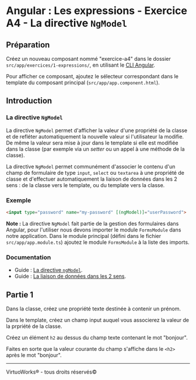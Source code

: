 # Angular : Les expressions - Exercice A4 - La directive `NgModel`


## Préparation
Créez un nouveau composant nommé "exercice-a4" dans le dossier `src/app/exercices/1-expressions/`, en utilisant le [CLI Angular](https://angular.io/cli).

Pour afficher ce composant, ajoutez le sélecteur correspondant dans le template du composant principal (`src/app/app.component.html`).

## Introduction

### La directive `NgModel`

La directive `NgModel` permet d'afficher la valeur d'une propriété de la classe et de refléter automatiquement la nouvelle valeur si l'utilisateur la modifie. De même la valeur sera mise à jour dans le template si elle est modifiée dans la classe (par exemple via un _setter_ ou un appel à une méthode de la classe).

La directive `NgModel` permet communément d'associer le contenu d'un champ de formulaire de type `input`, `select` ou `textarea` à une propriété de classe et d'effectuer automatiquement la liaison de données dans les 2 sens : de la classe vers le template, ou du template vers la classe.

### Exemple
``` html
<input type="password" name="my-password" [(ngModel)]="userPassword">
```

**Note :** La directive `NgModel` fait partie de la gestion des formulaires dans Angular, pour l'utiliser nous devons importer le module `FormsModule` dans notre application. Dans le module principal (défini dans le fichier `src/app/app.module.ts`) ajoutez le module `FormsModule` à la liste des imports.

### Documentation
- Guide : [La directive `ngModel`](https://angular.io/guide/template-syntax#ngModel).
- Guide : [La liaison de données dans les 2 sens](https://angular.io/guide/template-syntax#two-way-binding-).


## Partie 1

Dans la classe, créez une propriété texte destinée à contenir un prénom.

Dans le template, créez un champ input auquel vous associerez la valeur de la prpriété de la classe.

Créez un élément `h2` au dessus du champ texte contenant le mot "bonjour".

Faites en sorte que la valeur courante du champ s'affiche dans le `<h2>` après le mot "bonjour".

---

VirtuoWorks® - tous droits réservés©